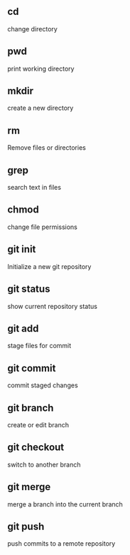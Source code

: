 ## cd
change directory

## pwd
print working directory

## mkdir
create a new directory

## rm
Remove files or directories

## grep
search text in files

## chmod
change file permissions

## git init
Initialize a new git repository

## git status
show current repository status

## git add
stage files for commit

## git commit
commit staged changes

## git branch
create or edit branch

## git checkout
switch to another branch

## git merge
merge a branch into the current branch

## git push
push commits to a remote repository


